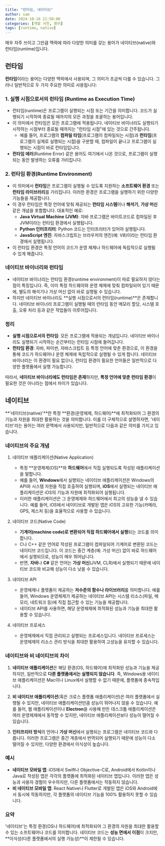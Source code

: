 ```yaml
---
title: "런타임, 네이티브"
author: sam
date: 2024-10-16 21:50:00
categories: [개발 사전, 용어]
tags: [runtime, native]
---
```


매우 자주 쓰이고 그만큼 맥락에 따라 다양한 의미를 갖는 용어가 네이티브(native)와 런타임(runtime)입니다.

## 런타임

**런타임**이라는 용어는 다양한 맥락에서 사용되며, 그 의미가 조금씩 다를 수 있습니다. 그러나 일반적으로 두 가지 주요한 의미로 사용됩니다:

### 1. 실행 시점으로서의 런타임 (Runtime as Execution Time)
   - 런타임(runtime)은 프로그램이 실행되는 시점 또는 기간을 의미합니다. 코드가 실행되기 시작하여 종료될 때까지의 모든 과정을 포괄하는 용어입니다.
   - 이 의미에서 런타임은 모든 프로그램에 적용됩니다. 네이티브 바이너리도 실행되기 시작하는 시점부터 종료될 때까지는 "런타임 시점"에 있는 것으로 간주됩니다.
     - 예를 들어, 프로그램의 **컴파일 타임**(프로그램이 컴파일되는 시점)과 **런타임**(프로그램이 실제로 실행되는 시점)을 구분할 때, 컴파일이 끝나고 프로그램이 실행되는 시점이 바로 런타임입니다.
   - **런타임 에러**(Runtime Error) 같은 용어도 여기에서 나온 것으로, 프로그램이 실행되는 동안 발생하는 오류를 가리킵니다.

### 2. 런타임 환경(Runtime Environment)
   - 이 의미에서 **런타임**은 프로그램이 실행될 수 있도록 지원하는 **소프트웨어 환경** 또는 **런타임 라이브러리**를 가리킵니다. 이러한 환경은 프로그램을 실행하기 위한 다양한 기능들을 제공합니다.
   - 이 경우 런타임은 특정 언어에 맞춰 제공되는 **런타임 시스템**이나 **해석기**, **가상 머신** 같은 개념을 포함합니다. 대표적인 예로:
     - **Java Virtual Machine (JVM)**: 자바 프로그램은 바이트코드로 컴파일된 후 JVM이라는 런타임 환경에서 실행됩니다.
     - **Python 인터프리터**: Python 코드는 인터프리터가 있어야 실행됩니다.
     - **JavaScript 엔진**: 자바스크립트는 브라우저의 엔진(예: V8)이라는 런타임 환경에서 실행됩니다.
   - 이 런타임 환경은 특정 언어의 코드가 운영 체제나 하드웨어에 독립적으로 실행될 수 있게 해줍니다.

### 네이티브 바이너리와 런타임
- 네이티브 바이너리는 런타임 환경(runtime environment)이 따로 필요하지 않다는 점이 특징입니다. 즉, 이미 특정 하드웨어와 운영 체제에 맞춰 컴파일되어 있기 때문에, 별도의 해석기나 가상 머신 없이 바로 실행될 수 있습니다.
- 하지만 네이티브 바이너리도 **실행 시점으로서의 런타임(runtime)**은 존재합니다. 네이티브 바이너리 프로그램이 실행될 때의 런타임 동안 메모리 할당, 시스템 호출, 오류 처리 등과 같은 작업들이 이루어집니다.

### 정리
- **실행 시점으로서의 런타임**: 모든 프로그램에 적용되는 개념입니다. 네이티브 바이너리도 실행되기 시작하는 순간부터는 런타임 시점에 들어갑니다.
- **런타임 환경**: 자바, 파이썬, 자바스크립트 등 특정 언어에 맞춘 환경으로, 이 환경을 통해 코드가 하드웨어나 운영 체제에 독립적으로 실행될 수 있게 합니다. 네이티브 바이너리는 이 환경이 필요 없으나, 런타임 환경이 필요한 언어들은 일반적으로 다양한 플랫폼에서 실행 가능합니다.

따라서, **네이티브 바이너리에도 런타임은 존재**하지만, **특정 언어에 맞춘 런타임 환경**이 필요한 것은 아니라는 점에서 차이가 있습니다.

## 네이티브 

**'네이티브(native)'**란 특정 **환경(운영체제, 하드웨어)**에 최적화되어 그 환경의 기능과 자원을 최대한 활용하는 것을 의미합니다. 이를 더 구체적으로 설명하자면, '네이티브'라는 용어는 여러 문맥에서 사용되지만, 일반적으로 다음과 같은 의미를 가지고 있습니다.

### 네이티브의 주요 개념

1. 네이티브 애플리케이션(Native Application)
   - 특정 **운영체제(OS)**와 **하드웨어**에서 직접 실행되도록 작성된 애플리케이션을 말합니다.
   - 예를 들어, **Windows**에서 실행되는 네이티브 애플리케이션은 Windows의 API와 시스템 자원을 직접 호출하여 실행되며, **iOS**에서 실행되는 네이티브 애플리케이션은 iOS의 기능과 자원에 최적화되어 실행됩니다.
   - 이러한 애플리케이션은 그 운영체제와 하드웨어에서 최고의 성능을 낼 수 있습니다. 예를 들어, iOS에서 네이티브로 개발된 앱은 iOS의 고유한 기능(카메라, GPS, 제스처 등)을 효율적으로 사용할 수 있습니다.

2. 네이티브 코드(Native Code)
   - **기계어(machine code)로 변환되어 직접 하드웨어에서 실행**되는 코드를 의미합니다.
   - C나 C++ 같은 언어로 작성된 프로그램이 컴파일되어 기계어로 변환된 코드는 네이티브 코드입니다. 이 코드는 중간 계층(예: 가상 머신) 없이 바로 하드웨어에서 실행되므로, 성능이 매우 뛰어납니다.
   - 반면, **자바**나 **C#** 같은 언어는 **가상 머신**(JVM, CLR)에서 실행되기 때문에 네이티브 코드와 비교해 성능이 다소 낮을 수 있습니다.

3. 네이티브 API
   - 운영체제나 플랫폼이 제공하는 **저수준의 함수나 라이브러리**를 의미합니다. 예를 들어, Windows 운영체제가 제공하는 네이티브 API는 시스템 리소스(파일, 메모리, 네트워크 등)에 직접 접근할 수 있는 기능을 제공합니다.
   - 네이티브 API를 사용하면, 해당 운영체제에 최적화된 성능과 기능을 최대한 활용할 수 있습니다.

4. 네이티브 프로세스
   - 운영체제에서 직접 관리되고 실행되는 프로세스입니다. 네이티브 프로세스는 운영체제의 리소스 관리 방식을 최대한 활용하여 고성능을 유지할 수 있습니다.

### 네이티브와 비 네이티브의 차이

1. **네이티브 애플리케이션**은 해당 환경(OS, 하드웨어)에 최적화된 성능과 기능을 제공하지만, 일반적으로 **다른 플랫폼에서는 실행되지 않습니다**. 즉, Windows용 네이티브 애플리케이션은 Mac이나 Linux에서 실행할 수 없기 때문에, 플랫폼에 종속적입니다.

2. **비 네이티브 애플리케이션**(혹은 크로스 플랫폼 애플리케이션)은 여러 플랫폼에서 실행될 수 있지만, 네이티브 애플리케이션만큼 성능이 뛰어나지 않을 수 있습니다. 예를 들어, 웹 애플리케이션이나 **Electron**을 사용해 만든 데스크톱 애플리케이션은 여러 운영체제에서 동작할 수 있지만, 네이티브 애플리케이션보다 성능이 떨어질 수 있습니다.

3. **인터프리터 방식**의 언어나 **가상 머신**에서 실행되는 프로그램은 네이티브 코드와 다릅니다. 이러한 프로그램은 중간 계층에서 번역되어 실행되기 때문에 성능이 다소 떨어질 수 있지만, 다양한 환경에서 이식성이 높습니다.

### 예시
- **네이티브 모바일 앱**: iOS에서 Swift나 Objective-C로, Android에서 Kotlin이나 Java로 작성된 앱은 각각의 플랫폼에 최적화된 네이티브 앱입니다. 이러한 앱은 성능과 사용자 경험이 우수하지만, 다른 플랫폼에서는 작동하지 않습니다.
- **비 네이티브 모바일 앱**: React Native나 Flutter로 개발된 앱은 iOS와 Android에서 동시에 작동하지만, 각 플랫폼의 네이티브 기능을 100% 활용하지 못할 수 있습니다.

### 요약
'네이티브'는 특정 환경(OS나 하드웨어)에 최적화되어 그 환경의 자원을 최대한 활용할 수 있는 소프트웨어나 코드를 의미합니다. 네이티브 코드는 **성능 면에서 이점**이 크지만, **이식성(다른 플랫폼에서의 실행 가능성)**이 제한될 수 있습니다.